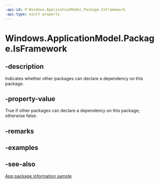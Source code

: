 ----api-id: P:Windows.ApplicationModel.Package.IsFramework
-api-type: winrt property
---<!-- Property syntaxpublic bool IsFramework { get; }--># Windows.ApplicationModel.Package.IsFramework## -descriptionIndicates whether other packages can declare a dependency on this package.## -property-valueTrue if other packages can declare a dependency on this package; otherwise false.## -remarks## -examples## -see-also[App package information sample](http://code.msdn.microsoft.com/windowsapps/Package-sample-46e239fa)